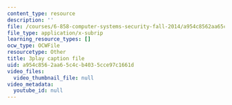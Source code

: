 ```yaml
---
content_type: resource
description: ''
file: /courses/6-858-computer-systems-security-fall-2014/a954c8562aa65c4cb4035cce97c1661d_GqmQg-cszw4.vtt
file_type: application/x-subrip
learning_resource_types: []
ocw_type: OCWFile
resourcetype: Other
title: 3play caption file
uid: a954c856-2aa6-5c4c-b403-5cce97c1661d
video_files:
  video_thumbnail_file: null
video_metadata:
  youtube_id: null
---
```

